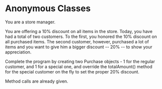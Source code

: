 # Anonymous Classes

You are a store manager.

You are offering a 10% discount on all items in the store. Today, you have had a total of two customers. To the first, you honored the 10% discount on all purchased items. The second customer, however, purchased a lot of items and you want to give him a bigger discount -- 20% -- to show your appreciation.

Complete the program by creating two Purchase objects - 1 for the regular customer, and 1 for a special one, and override the totalAmount() method for the special customer on the fly to set the proper 20% discount.

Method calls are already given.
